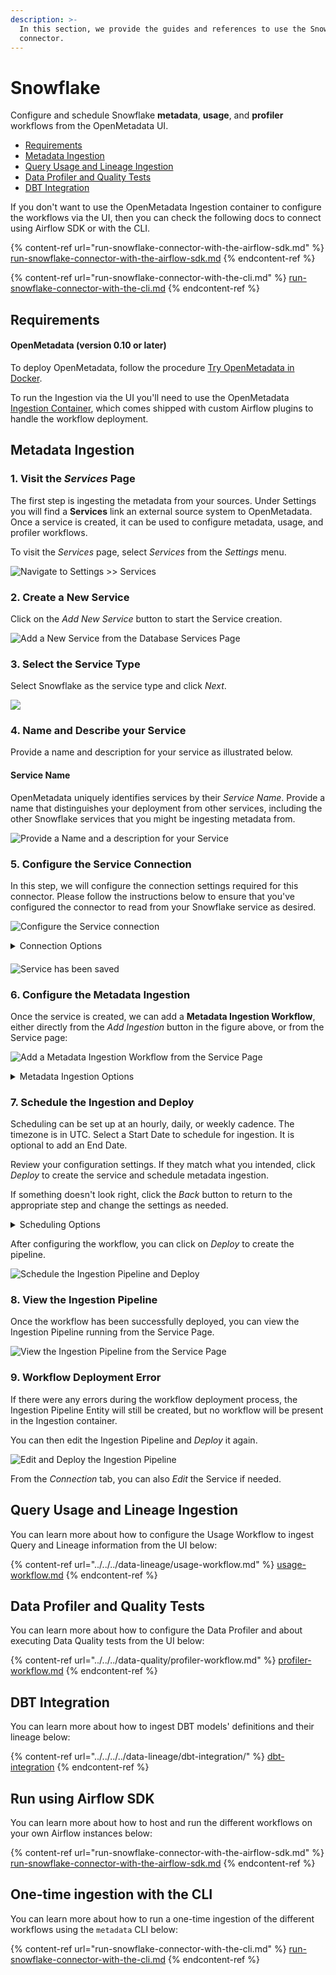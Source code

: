 ```yaml
---
description: >-
  In this section, we provide the guides and references to use the Snowflake
  connector.
---
```


# Snowflake

Configure and schedule Snowflake **metadata**, **usage**, and **profiler** workflows from the OpenMetadata UI.

* [Requirements](./#requirements)
* [Metadata Ingestion](./#metadata-ingestion)
* [Query Usage and Lineage Ingestion](./#query-usage-and-lineage-ingestion)
* [Data Profiler and Quality Tests](./#data-profiler-and-quality-tests)
* [DBT Integration](./#dbt-integration)

If you don't want to use the OpenMetadata Ingestion container to configure the workflows via the UI, then you can check the following docs to connect using Airflow SDK or with the CLI.

{% content-ref url="run-snowflake-connector-with-the-airflow-sdk.md" %}
[run-snowflake-connector-with-the-airflow-sdk.md](run-snowflake-connector-with-the-airflow-sdk.md)
{% endcontent-ref %}

{% content-ref url="run-snowflake-connector-with-the-cli.md" %}
[run-snowflake-connector-with-the-cli.md](run-snowflake-connector-with-the-cli.md)
{% endcontent-ref %}

## Requirements

#### **OpenMetadata (version 0.10 or later)**

To deploy OpenMetadata, follow the procedure [Try OpenMetadata in Docker](../../../../overview/run-openmetadata.md).

To run the Ingestion via the UI you'll need to use the OpenMetadata [Ingestion Container](https://hub.docker.com/r/openmetadata/ingestion), which comes shipped with custom Airflow plugins to handle the workflow deployment.

## Metadata Ingestion

### 1. Visit the _Services_ Page

The first step is ingesting the metadata from your sources. Under Settings you will find a **Services** link an external source system to OpenMetadata. Once a service is created, it can be used to configure metadata, usage, and profiler workflows.

To visit the _Services_ page, select _Services_ from the _Settings_ menu.

![Navigate to Settings >> Services](<../../../.gitbook/assets/image (4) (1).png>)

### 2. Create a New Service

Click on the _Add New Service_ button to start the Service creation.

![Add a New Service from the Database Services Page](<../../../../.gitbook/assets/image (61).png>)

### 3. Select the Service Type

Select Snowflake as the service type and click _Next_.

![](<../../../../.gitbook/assets/image (21).png>)

### 4. Name and Describe your Service

Provide a name and description for your service as illustrated below.

#### Service Name

OpenMetadata uniquely identifies services by their _Service Name_. Provide a name that distinguishes your deployment from other services, including the other Snowflake services that you might be ingesting metadata from.

![Provide a Name and a description for your Service](<../../../../.gitbook/assets/image (25) (1).png>)

### 5. Configure the Service Connection

In this step, we will configure the connection settings required for this connector. Please follow the instructions below to ensure that you've configured the connector to read from your Snowflake service as desired.

![Configure the Service connection](<../../../../.gitbook/assets/image (98).png>)

<details>

<summary>Connection Options</summary>

**Username**

Enter the username of your Snowflake user in the _Username_ field. The specified user should be authorized to read all databases you want to include in the metadata ingestion workflow.

**Password**

Enter the password for your Snowflake user in the _Password_ field.

**Host and Port**

Enter the fully qualified hostname and port number for your Snowflake deployment in the _Host and Port_ field.

**Account**

Enter the details for the Snowflake _Account_.

**Role (Optional)**

Enter the details of the Snowflake Account _Role_. This is an optional detail.

**Database (optional)**

If you want to limit metadata ingestion to a single database, enter the name of this database in the Database field. If no value is entered for this field, the connector will ingest metadata from all databases that the specified user is authorized to read.

**Warehouse (Optional)**

Enter the details of the Snowflake warehouse. This is an optional requirement.

**Private Key (Optional)**

Connection to Snowflake instance via Private Key. Read about how to create a Private Key [here](https://docs.snowflake.com/en/user-guide/key-pair-auth.html#step-1-generate-the-private-key).

**Snowflake Passphrase Key (Optional)**

Snowflake Passphrase Key used with Private Key.

**Connection Options (Optional)**

Enter the details for any additional connection options that can be sent to Snowflake during the connection. These details must be added as Key-Value pairs.

**Connection Arguments (Optional)**

Enter the details for any additional connection arguments such as security or protocol configs that can be sent to Snowflake during the connection. These details must be added as Key-Value pairs.

In case you are using Single-Sign-On (SSO) for authentication, add the `authenticator` details in the Connection Arguments as a Key-Value pair as follows.

`"authenticator" : "sso_login_url"`

In case you authenticate with SSO using an external browser popup, then add the `authenticator` details in the Connection Arguments as a Key-Value pair as follows.

`"authenticator" : "externalbrowser"`

</details>

####

![Service has been saved](<../../../.gitbook/assets/image (17) (3).png>)

### 6. Configure the Metadata Ingestion

Once the service is created, we can add a **Metadata Ingestion Workflow**, either directly from the _Add Ingestion_ button in the figure above, or from the Service page:

![Add a Metadata Ingestion Workflow from the Service Page](<../../../../.gitbook/assets/image (116).png>)

<details>

<summary>Metadata Ingestion Options</summary>

**Include (Table Filter Pattern)**

Use to table filter patterns to control whether or not to include tables as part of metadata ingestion and data profiling.

Explicitly include tables by adding a list of comma-separated regular expressions to the _Include_ field. OpenMetadata will include all tables with names matching one or more of the supplied regular expressions. All other tables will be excluded. See the figure above for an example.

**Exclude (Table Filter Pattern)**

Explicitly exclude tables by adding a list of comma-separated regular expressions to the _Exclude_ field. OpenMetadata will exclude all tables with names matching one or more of the supplied regular expressions. All other tables will be included. See the figure above for an example.

**Include (Schema Filter Pattern)**

Use to schema filter patterns to control whether or not to include schemas as part of metadata ingestion and data profiling.

Explicitly include schemas by adding a list of comma-separated regular expressions to the _Include_ field. OpenMetadata will include all schemas with names matching one or more of the supplied regular expressions. All other schemas will be excluded.

**Exclude (Schema Filter Pattern)**

Explicitly exclude schemas by adding a list of comma-separated regular expressions to the _Exclude_ field. OpenMetadata will exclude all schemas with names matching one or more of the supplied regular expressions. All other schemas will be included.

**Include views (toggle)**

Set the _Include views_ toggle to the on position to control whether or not to include views as part of metadata ingestion and data profiling.

Explicitly include views by adding the following key-value pair in the `source.config` field of your configuration file.

**Enable data profiler (toggle)**

The data profiler ingests usage information for tables. This enables you to assess the frequency of use, reliability, and other details.

When enabled, the data profiler will run as part of metadata ingestion. Running the data profiler increases the amount of time it takes for metadata ingestion but provides the benefits mentioned above.

Set the _Enable data profiler_ toggle to the on position to enable the data profiler.

**Ingest sample data (toggle)**

Set the _Ingest sample data_ toggle to the on position to control whether or not to generate sample data to include in table views in the OpenMetadata user interface.

</details>

### 7. Schedule the Ingestion and Deploy

Scheduling can be set up at an hourly, daily, or weekly cadence. The timezone is in UTC. Select a Start Date to schedule for ingestion. It is optional to add an End Date.

Review your configuration settings. If they match what you intended, click _Deploy_ to create the service and schedule metadata ingestion.

If something doesn't look right, click the _Back_ button to return to the appropriate step and change the settings as needed.

<details>

<summary>Scheduling Options</summary>

**Every**

Use the _Every_ drop down menu to select the interval at which you want to ingest metadata. Your options are as follows:

* _Hour_: Ingest metadata once per hour
* _Day_: Ingest metadata once per day
* _Week_: Ingest metadata once per week

**Day**

The _Day_ selector is only active when ingesting metadata once per week. Use the _Day_ selector to set the day of the week on which to ingest metadata.

**Minute**

The _Minute_ dropdown is only active when ingesting metadata once per hour. Use the _Minute_ drop down menu to select the minute of the hour at which to begin ingesting metadata.

**Time**

The _Time_ drop down menus are active when ingesting metadata either once per day or once per week. Use the time drop downs to select the time of day at which to begin ingesting metadata.

**Start date (UTC)**

Use the _Start date_ selector to choose the date at which to begin ingesting metadata according to the defined schedule.

**End date (UTC)**

Use the _End date_ selector to choose the date at which to stop ingesting metadata according to the defined schedule. If no end date is set, metadata ingestion will continue according to the defined schedule indefinitely.

After configuring the workflow, you can click on _Deploy_ to create the pipeline.

</details>

After configuring the workflow, you can click on _Deploy_ to create the pipeline.

![Schedule the Ingestion Pipeline and Deploy](<../../../../.gitbook/assets/image (13).png>)

### 8. View the Ingestion Pipeline

Once the workflow has been successfully deployed, you can view the Ingestion Pipeline running from the Service Page.

![View the Ingestion Pipeline from the Service Page](<../../../../.gitbook/assets/image (126).png>)

### 9. Workflow Deployment Error

If there were any errors during the workflow deployment process, the Ingestion Pipeline Entity will still be created, but no workflow will be present in the Ingestion container.

You can then edit the Ingestion Pipeline and _Deploy_ it again.

![Edit and Deploy the Ingestion Pipeline](<../../../../.gitbook/assets/image (35).png>)

From the _Connection_ tab, you can also _Edit_ the Service if needed.

## Query Usage and Lineage Ingestion

You can learn more about how to configure the Usage Workflow to ingest Query and Lineage information from the UI below:

{% content-ref url="../../../data-lineage/usage-workflow.md" %}
[usage-workflow.md](../../../data-lineage/usage-workflow.md)
{% endcontent-ref %}

## Data Profiler and Quality Tests

You can learn more about how to configure the Data Profiler and about executing Data Quality tests from the UI below:

{% content-ref url="../../../data-quality/profiler-workflow.md" %}
[profiler-workflow.md](../../../data-quality/profiler-workflow.md)
{% endcontent-ref %}

## DBT Integration

You can learn more about how to ingest DBT models' definitions and their lineage below:

{% content-ref url="../../../../data-lineage/dbt-integration/" %}
[dbt-integration](../../../../data-lineage/dbt-integration/)
{% endcontent-ref %}

## Run using Airflow SDK

You can learn more about how to host and run the different workflows on your own Airflow instances below:

{% content-ref url="run-snowflake-connector-with-the-airflow-sdk.md" %}
[run-snowflake-connector-with-the-airflow-sdk.md](run-snowflake-connector-with-the-airflow-sdk.md)
{% endcontent-ref %}

## One-time ingestion with the CLI

You can learn more about how to run a one-time ingestion of the different workflows using the `metadata` CLI below:

{% content-ref url="run-snowflake-connector-with-the-cli.md" %}
[run-snowflake-connector-with-the-cli.md](run-snowflake-connector-with-the-cli.md)
{% endcontent-ref %}
